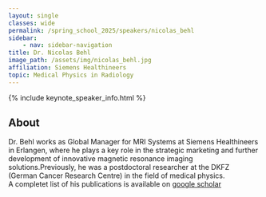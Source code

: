 ```yaml
---
layout: single
classes: wide
permalink: /spring_school_2025/speakers/nicolas_behl
sidebar:
    - nav: sidebar-navigation
title: Dr. Nicolas Behl
image_path: /assets/img/nicolas_behl.jpg
affiliation: Siemens Healthineers
topic: Medical Physics in Radiology
---
```


{% include keynote_speaker_info.html %}


## About

Dr. Behl works as Global Manager for MRI Systems at Siemens Healthineers in Erlangen, where he plays a key role in the strategic marketing and further development of innovative magnetic resonance imaging solutions.Previously, he was a postdoctoral researcher at the DKFZ (German Cancer Research Centre) in the field of medical physics. <br> A completet list of his publications is available on <a href="https://scholar.google.com/scholar?hl=de&as_sdt=0%2C5&q=dr.+nicolas+behl"> google scholar </a>
